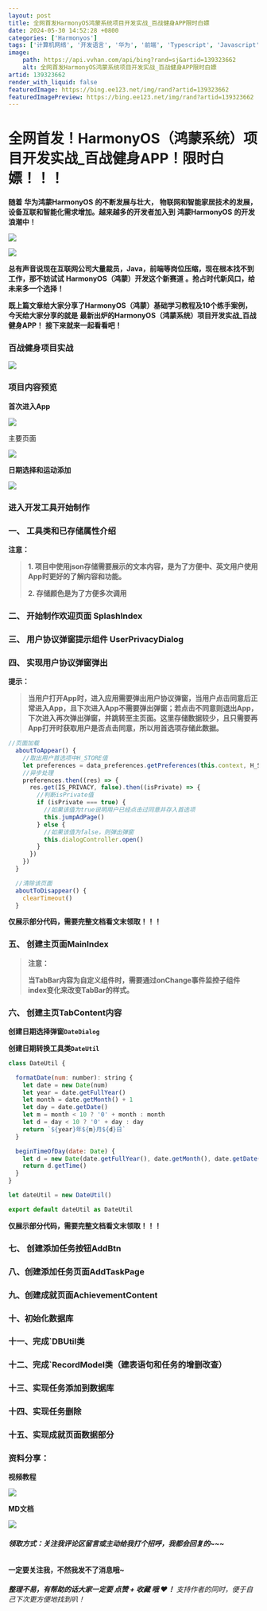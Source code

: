 ```yaml
---
layout: post
title: 全网首发HarmonyOS鸿蒙系统项目开发实战_百战健身APP限时白嫖
date: 2024-05-30 14:52:28 +0800
categories: ['Harmonyos']
tags: ['计算机网络', '开发语言', '华为', '前端', 'Typescript', 'Javascript', 'Harmonyos']
image:
    path: https://api.vvhan.com/api/bing?rand=sj&artid=139323662
    alt: 全网首发HarmonyOS鸿蒙系统项目开发实战_百战健身APP限时白嫖
artid: 139323662
render_with_liquid: false
featuredImage: https://bing.ee123.net/img/rand?artid=139323662
featuredImagePreview: https://bing.ee123.net/img/rand?artid=139323662
---
```


# 全网首发！HarmonyOS（鸿蒙系统）项目开发实战\_百战健身APP！限时白嫖！！！

**随着**
******华为鸿蒙HarmonyOS******
**的不断发展与壮大，**
**物联网和智能家居技术的发展，设备互联和智能化需求增加。越来越多的开发者加入到**
******鸿蒙HarmonyOS******
**的开发浪潮中！**

![](https://i-blog.csdnimg.cn/blog_migrate/6fcdccd8eab1fe881e06d0b75e04e33c.png)

![](https://i-blog.csdnimg.cn/blog_migrate/fdbcc0945704d9d11a221a3172809c37.png)

**总有声音说现在互联网公司大量裁员，Java，前端等岗位压缩，现在根本找不到工作，那不妨试试**
******HarmonyOS（鸿蒙）开发这个新赛道******
**。抢占时代新风口，给未来多一个选择！**

**既上篇文章给大家分享了HarmonyOS（鸿蒙）基础学习教程及10个练手案例，
**今天给大家分享的就是****
******最新出炉的HarmonyOS（鸿蒙系统）项目开发实战\_百战健身APP！******
****接下来就来一起看看吧！****

### 百战健身项目实战

![](https://i-blog.csdnimg.cn/blog_migrate/9baf6d2e28b17748bfca1ee2ff493bb9.png)

### 项目内容预览

**首次进入App**

![](https://i-blog.csdnimg.cn/blog_migrate/3d3671e0331bc88161bf1f0893958b11.png)

主要页面

![](https://i-blog.csdnimg.cn/blog_migrate/503fffb794ff29ac5d22448a000e5162.png)

**日期选择和运动添加**

![](https://i-blog.csdnimg.cn/blog_migrate/2c22b28cec7b0262e15e8ace13bfeaab.png)

### 进入开发工具开始制作

### 一、 工具类和已存储属性介绍

**注意：**

> **1. 项目中使用json存储需要展示的文本内容，是为了方便中、英文用户使用App时更好的了解内容和功能。**
>
> **2. 存储颜色是为了方便多次调用**

### 二、 开始制作欢迎页面 SplashIndex

### 三、 用户协议弹窗提示组件 UserPrivacyDialog

### 四、 实现用户协议弹窗弹出

**提示：**

> **当用户打开App时，进入应用需要弹出用户协议弹窗，当用户点击同意后正常进入App，且下次进入App不需要弹出弹窗；若点击不同意则退出App，下次进入再次弹出弹窗，并跳转至主页面。这里存储数据较少，且只需要再App打开时获取用户是否点击同意，所以用首选项存储此数据。**

```javascript
//页面加载
  aboutToAppear() {
    //取出用户首选项中H_STORE值
    let preferences = data_preferences.getPreferences(this.context, H_STORE)
    //异步处理
    preferences.then((res) => {
      res.get(IS_PRIVACY, false).then((isPrivate) => {
        //判断isPrivate值
        if (isPrivate === true) {
          //如果该值为true说明用户已经点击过同意并存入首选项
          this.jumpAdPage()
        } else {
          //如果该值为false，则弹出弹窗
          this.dialogController.open()
        }
      })
    })
  }

  //清除该页面
  aboutToDisappear() {
    clearTimeout()
  }
```

******仅展示部分代码，需要完整文档看文末领取！！！******

### 五、 创建主页面MainIndex

> **注意：**
>
> **当TabBar内容为自定义组件时，需要通过onChange事件监控子组件index变化来改变TabBar的样式。**

### 六、 创建主页TabContent内容

**创建日期选择弹窗`DateDialog`**

**创建日期转换工具类`DateUtil`**

```javascript
class DateUtil {

  formatDate(num: number): string {
    let date = new Date(num)
    let year = date.getFullYear()
    let month = date.getMonth() + 1
    let day = date.getDate()
    let m = month < 10 ? '0' + month : month
    let d = day < 10 ? '0' + day : day
    return `${year}年${m}月${d}日`
  }

  beginTimeOfDay(date: Date) {
    let d = new Date(date.getFullYear(), date.getMonth(), date.getDate())
    return d.getTime()
  }
}

let dateUtil = new DateUtil()

export default dateUtil as DateUtil
```

******仅展示部分代码，需要完整文档看文末领取！！！******

### 七、 创建添加任务按钮AddBtn

### 八、创建添加任务页面AddTaskPage

### 九、创建成就页面AchievementContent

### 十、初始化数据库

### 十一、完成`DBUtil类

### 十二、完成`RecordModel类（建表语句和任务的增删改查）

### 十三、实现任务添加到数据库

### 十四、实现任务删除

### 十五、实现成就页面数据部分

### 资料分享：

**视频教程**

![](https://i-blog.csdnimg.cn/blog_migrate/86435966c658427c9c042ff55856f85e.png)

**MD文档**

![](https://i-blog.csdnimg.cn/blog_migrate/2468f113747ae91b4a96127ba590bffc.png)

###### **领取方式：关注我评论区留言或主动给我打个招呼，我都会回复的~~~**

**一定要关注我，不然我发不了消息哦~**

###### **整理不易，有帮助的话大家一定要 点赞 + 收藏 哦 ❤️！** 支持作者的同时，便于自己下次更方便地找到叭！